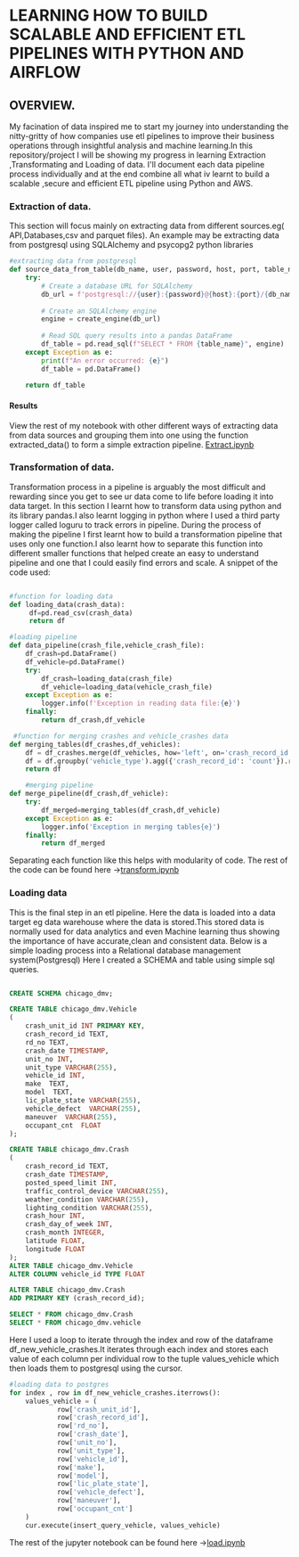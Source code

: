 # LEARNING HOW TO BUILD SCALABLE AND EFFICIENT ETL PIPELINES WITH PYTHON AND        AIRFLOW 

 ## OVERVIEW.
My facination of data inspired me to start my journey into understanding the nitty-gritty of how companies use etl pipelines to improve their business operations through insightful analysis and machine learning.In this repository/project I will be showing my progress in learning Extraction ,Transformating and Loading of data. I'll document each data pipeline process individually and at the end combine all what iv learnt to build a scalable ,secure and efficient ETL pipeline using Python and AWS.

### Extraction of data.
This section will focus mainly on extracting data from different sources.eg( API,Databases,csv and parquet files).
An example may be extracting data from postgresql using SQLAlchemy and psycopg2 python libraries
```python
#extracting data from postgresql
def source_data_from_table(db_name, user, password, host, port, table_name):
    try:
        # Create a database URL for SQLAlchemy
        db_url = f'postgresql://{user}:{password}@{host}:{port}/{db_name}'
        
        # Create an SQLAlchemy engine
        engine = create_engine(db_url)
        
        # Read SQL query results into a pandas DataFrame
        df_table = pd.read_sql(f"SELECT * FROM {table_name}", engine)
    except Exception as e:
        print(f"An error occurred: {e}")
        df_table = pd.DataFrame()
    
    return df_table
```
#### Results
View the rest of my notebook with other different ways of extracting data from data sources and grouping them into one using the function extracted_data() to form a simple extraction pipeline. [Extract.ipynb](Extract.ipynb)

### Transformation of data.
Transformation process in a pipeline is arguably the most difficult and rewarding since you get to see ur data come to life before loading it into data target.
In this section I learnt how to transform data using python and its library pandas.I also learnt logging in python where I used a third party logger called loguru to track errors in pipeline.
During the process of making the pipeline I first learnt how to build a transformation pipeline that uses only one function.I also learnt how to separate this function into different smaller functions that helped create an easy to understand pipeline and one that I could easily find errors and scale.
A snippet of the code used:
```python

#function for loading data
def loading_data(crash_data):
     df=pd.read_csv(crash_data)
     return df

#loading pipeline
def data_pipeline(crash_file,vehicle_crash_file):
    df_crash=pd.DataFrame()
    df_vehicle=pd.DataFrame()
    try:
        df_crash=loading_data(crash_file)
        df_vehicle=loading_data(vehicle_crash_file)
    except Exception as e:
        logger.info(f'Exception in reading data file:{e}')
    finally:
        return df_crash,df_vehicle 

 #function for merging crashes and vehicle_crashes data
def merging_tables(df_crashes,df_vehicles):
    df = df_crashes.merge(df_vehicles, how='left', on='crash_record_id', suffixes=('_left','_right')) 
    df = df.groupby('vehicle_type').agg({'crash_record_id': 'count'}).reset_index() 
    return df

    #merging pipeline
def merge_pipeline(df_crash,df_vehicle):
    try:
        df_merged=merging_tables(df_crash,df_vehicle)
    except Exception as e:
        logger.info('Exception in merging tables{e}') 
    finally:
        return df_merged 

```
Separating each function like this helps with modularity of code.
The rest of the code can be found here ->[transform.ipynb](python/transform.ipynb)

### Loading data
This is the final step in an etl pipeline. Here the data is loaded into a data target eg data warehouse where the data is stored.This stored data is normally used for data analytics and even Machine learning thus showing the importance of have accurate,clean and consistent data. Below is a simple loading process into a Relational database management system(Postgresql)
Here I created a SCHEMA and table using simple sql queries.
```SQL

CREATE SCHEMA chicago_dmv;

CREATE TABLE chicago_dmv.Vehicle
(             
    crash_unit_id INT PRIMARY KEY,
    crash_record_id TEXT,
    rd_no TEXT,
    crash_date TIMESTAMP,
    unit_no INT,
    unit_type VARCHAR(255),
    vehicle_id INT,
    make  TEXT,
    model  TEXT,
    lic_plate_state VARCHAR(255),
    vehicle_defect  VARCHAR(255),
    maneuver  VARCHAR(255),
    occupant_cnt  FLOAT   
);

CREATE TABLE chicago_dmv.Crash
(
    crash_record_id TEXT,
    crash_date TIMESTAMP,
    posted_speed_limit INT,
    traffic_control_device VARCHAR(255),
    weather_condition VARCHAR(255),
    lighting_condition VARCHAR(255),
    crash_hour INT,
    crash_day_of_week INT,
    crash_month INTEGER,
    latitude FLOAT,
    longitude FLOAT
);
ALTER TABLE chicago_dmv.Vehicle
ALTER COLUMN vehicle_id TYPE FLOAT 

ALTER TABLE chicago_dmv.Crash
ADD PRIMARY KEY (crash_record_id);

SELECT * FROM chicago_dmv.Crash
SELECT * FROM chicago_dmv.vehicle
```
Here I used a loop to iterate through the index and row of the dataframe df_new_vehicle_crashes.It iterates through each index and stores each value of each column per individual row to the tuple values_vehicle which then  loads them to postgresql using the cursor.

```Python
#loading data to postgres
for index , row in df_new_vehicle_crashes.iterrows():
    values_vehicle = (
            row['crash_unit_id'],
            row['crash_record_id'],
            row['rd_no'],
            row['crash_date'],
            row['unit_no'],
            row['unit_type'],
            row['vehicle_id'],
            row['make'],
            row['model'],
            row['lic_plate_state'],
            row['vehicle_defect'],
            row['maneuver'],
            row['occupant_cnt']
    )
    cur.execute(insert_query_vehicle, values_vehicle) 
```
The rest of the jupyter notebook can be found here ->[load.ipynb](python/load.ipynb)

